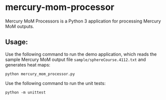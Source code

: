 # mercury-mom-processor

Mercury MoM Processors is a Python 3 application for processing Mercury MoM outputs.

## Usage:

Use the following command to run the demo application, which reads the sample
Mercury MoM output file `sample/sphereCourse.4112.txt` and generates heat maps:

```python mercury_mom_processor.py```

Use the following command to run the unit tests:

```python -m unittest```

